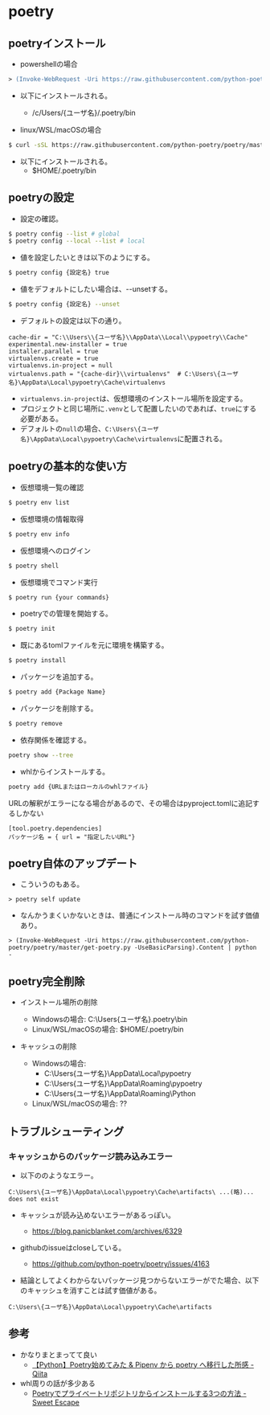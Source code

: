 # poetry

## poetryインストール

- powershellの場合
```ps
> (Invoke-WebRequest -Uri https://raw.githubusercontent.com/python-poetry/poetry/master/get-poetry.py -UseBasicParsing).Content | python -
```
- 以下にインストールされる。
  - /c/Users/{ユーザ名}/.poetry/bin

- linux/WSL/macOSの場合
```sh
$ curl -sSL https://raw.githubusercontent.com/python-poetry/poetry/master/get-poetry.py | python -
```

- 以下にインストールされる。
  - $HOME/.poetry/bin

## poetryの設定

- 設定の確認。
```sh
$ poetry config --list # global
$ poetry config --local --list # local
```

- 値を設定したいときは以下のようにする。
```sh
$ poetry config {設定名} true
```

- 値をデフォルトにしたい場合は、--unsetする。
```sh
$ poetry config {設定名} --unset
```

- デフォルトの設定は以下の通り。
```
cache-dir = "C:\\Users\\{ユーザ名}\\AppData\\Local\\pypoetry\\Cache"
experimental.new-installer = true
installer.parallel = true
virtualenvs.create = true
virtualenvs.in-project = null
virtualenvs.path = "{cache-dir}\\virtualenvs"  # C:\Users\{ユーザ名}\AppData\Local\pypoetry\Cache\virtualenvs
```

- `virtualenvs.in-project`は、仮想環境のインストール場所を設定する。
- プロジェクトと同じ場所に`.venv`として配置したいのであれば、`true`にする必要がある。
- デフォルトの`null`の場合、`C:\Users\{ユーザ名}\AppData\Local\pypoetry\Cache\virtualenvs`に配置される。

## poetryの基本的な使い方

- 仮想環境一覧の確認
```sh
$ poetry env list
```

- 仮想環境の情報取得
```sh
$ poetry env info
```

- 仮想環境へのログイン
```sh
$ poetry shell
```

- 仮想環境でコマンド実行
```sh
$ poetry run {your commands}
```

- poetryでの管理を開始する。
```sh
$ poetry init
```

- 既にあるtomlファイルを元に環境を構築する。
```sh
$ poetry install
```

- パッケージを追加する。
```sh
$ poetry add {Package Name}
```

- パッケージを削除する。
```sh
$ poetry remove
```

- 依存関係を確認する。
```sh
poetry show --tree
```

- whlからインストールする。
```sh
poetry add {URLまたはローカルのwhlファイル}
```
URLの解釈がエラーになる場合があるので、その場合はpyproject.tomlに追記するしかない

```
[tool.poetry.dependencies]
パッケージ名 = { url = "指定したいURL"}
```

## poetry自体のアップデート

- こういうのもある。
```
> poetry self update
```

- なんかうまくいかないときは、普通にインストール時のコマンドを試す価値あり。
```
> (Invoke-WebRequest -Uri https://raw.githubusercontent.com/python-poetry/poetry/master/get-poetry.py -UseBasicParsing).Content | python -
```

## poetry完全削除

- インストール場所の削除
  - Windowsの場合: C:\Users\{ユーザ名}\.poetry\bin
  - Linux/WSL/macOSの場合: $HOME/.poetry/bin

- キャッシュの削除
  - Windowsの場合: 
    - C:\Users\{ユーザ名}\AppData\Local\pypoetry
    - C:\Users\{ユーザ名}\AppData\Roaming\pypoetry
    - C:\Users\{ユーザ名}\AppData\Roaming\Python
  - Linux/WSL/macOSの場合: ??

## トラブルシューティング

### キャッシュからのパッケージ読み込みエラー

- 以下ののようなエラー。
```
C:\Users\{ユーザ名}\AppData\Local\pypoetry\Cache\artifacts\ ...(略)... does not exist
```

- キャッシュが読み込めないエラーがあるっぽい。
  - https://blog.panicblanket.com/archives/6329

- githubのissueはcloseしている。
  - https://github.com/python-poetry/poetry/issues/4163

- 結論としてよくわからないパッケージ見つからないエラーがでた場合、以下のキャッシュを消すことは試す価値がある。
```
C:\Users\{ユーザ名}\AppData\Local\pypoetry\Cache\artifacts
```

## 参考

- かなりまとまってて良い
  - [【Python】Poetry始めてみた & Pipenv から poetry へ移行した所感 - Qiita](https://qiita.com/ragnar1904/items/0e5b8382757ccad9a56c)
- whl周りの話が多少ある
  - [Poetryでプライベートリポジトリからインストールする3つの方法 - Sweet Escape](https://www.keisuke69.net/entry/2021/01/10/003548)